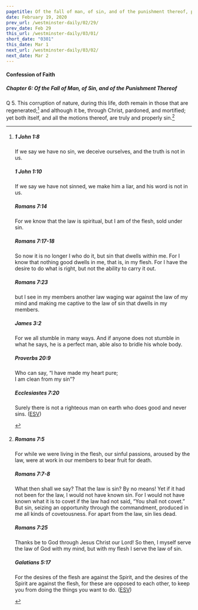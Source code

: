 ```yaml
---
pagetitle: Of the fall of man, of sin, and of the punishment thereof, part 5
date: February 19, 2020
prev_url: /westminster-daily/02/29/
prev_date: Feb 29
this_url: /westminster-daily/03/01/
short_date: "0301"
this_date: Mar 1
next_url: /westminster-daily/03/02/
next_date: Mar 2
---
```


#### Confession of Faith

##### Chapter 6: Of the Fall of Man, of Sin, and of the Punishment Thereof

<span class="q">Q 5.</span> This corruption of nature, during this life, doth remain in those that are regenerated;[^fnref:wcf1] and although it be, through Christ, pardoned, and mortified; yet both itself, and all the motions thereof, are truly and properly sin.[^fnref:wcf2]

[^fnref:wcf1]: <div class="esv"><h5>1 John 1:8</h5> <div class="esv-text"><p id="p62001008.01-1">If we say we have no sin, we deceive ourselves, and the truth is not in us.</p> </div><h5>1 John 1:10</h5> <div class="esv-text"><p id="p62001010.01-2">If we say we have not sinned, we make him a liar, and his word is not in us.</p> </div><h5>Romans 7:14</h5> <div class="esv-text"><p id="p45007014.01-3">For we know that the law is spiritual, but I am of the flesh, sold under sin.</p> </div><h5>Romans 7:17-18</h5> <div class="esv-text"><p id="p45007017.01-4">So now it is no longer I who do it, but sin that dwells within me. For I know that nothing good dwells in me, that is, in my flesh. For I have the desire to do what is right, but not the ability to carry it out.</p> </div><h5>Romans 7:23</h5> <div class="esv-text"><p id="p45007023.01-5">but I see in my members another law waging war against the law of my mind and making me captive to the law of sin that dwells in my members.</p> </div><h5>James 3:2</h5> <div class="esv-text"><p id="p59003002.01-6">For we all stumble in many ways. And if anyone does not stumble in what he says, he is a perfect man, able also to bridle his whole body.</p> </div><h5>Proverbs 20:9</h5> <div class="esv-text"><div class="block-indent"> <p class="line-group" id="p20020009.01-7">Who can say, &#8220;I have made my heart pure;<br /> <span class="indent"></span>I am clean from my sin&#8221;?</p> </div> </div><h5>Ecclesiastes 7:20</h5> <div class="esv-text"><p id="p21007020.01-8">Surely there is not a righteous man on earth who does good and never sins.  (<a href="http://www.esv.org" class="copyright">ESV</a>)</p> </div> </div>

[^fnref:wcf2]: <div class="esv"><h5>Romans 7:5</h5> <div class="esv-text"><p id="p45007005.01-1">For while we were living in the flesh, our sinful passions, aroused by the law, were at work in our members to bear fruit for death.</p> </div><h5>Romans 7:7-8</h5> <div class="esv-text"> <p id="p45007007.05-2">What then shall we say? That the law is sin? By no means! Yet if it had not been for the law, I would not have known sin. For I would not have known what it is to covet if the law had not said, &#8220;You shall not covet.&#8221; But sin, seizing an opportunity through the commandment, produced in me all kinds of covetousness. For apart from the law, sin lies dead.</p> </div><h5>Romans 7:25</h5> <div class="esv-text"><p id="p45007025.01-3">Thanks be to God through Jesus Christ our Lord! So then, I myself serve the law of God with my mind, but with my flesh I serve the law of sin.</p> </div><h5>Galatians 5:17</h5> <div class="esv-text"><p id="p48005017.01-4">For the desires of the flesh are against the Spirit, and the desires of the Spirit are against the flesh, for these are opposed to each other, to keep you from doing the things you want to do.  (<a href="http://www.esv.org" class="copyright">ESV</a>)</p> </div> </div>

